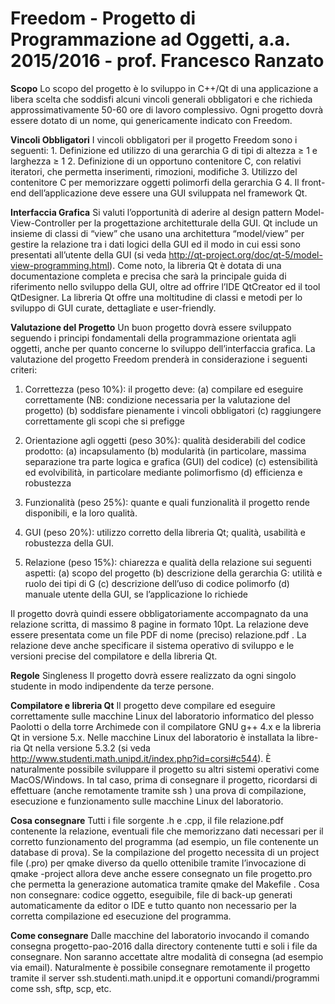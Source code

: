 # Freedom - Progetto di Programmazione ad Oggetti, a.a. 2015/2016 - prof. Francesco Ranzato #


**Scopo**
Lo scopo del progetto è lo sviluppo in C++/Qt di una applicazione a libera scelta che soddisfi alcuni vincoli generali obbligatori e che
richieda approssimativamente 50-60 ore di lavoro complessivo. Ogni progetto dovrà essere dotato di un nome, qui genericamente indicato
con Freedom.


**Vincoli Obbligatori**
I vincoli obbligatori per il progetto Freedom sono i seguenti:
    1. Definizione ed utilizzo di una gerarchia G di tipi di altezza ≥ 1 e larghezza ≥ 1
    2. Definizione di un opportuno contenitore C, con relativi iteratori, che permetta inserimenti, rimozioni, modifiche
    3. Utilizzo del contenitore C per memorizzare oggetti polimorfi della gerarchia G
    4. Il front-end dell’applicazione deve essere una GUI sviluppata nel framework Qt.


**Interfaccia Grafica**
Si valuti l’opportunità di aderire al design pattern Model-View-Controller per la progettazione architetturale della GUI. Qt include un
insieme di classi di “view” che usano una architettura “model/view” per gestire la relazione tra i dati logici della GUI ed il modo in cui
essi sono presentati all’utente della GUI (si veda http://qt-project.org/doc/qt-5/model-view-programming.html).
Come noto, la libreria Qt è dotata di una documentazione completa e precisa che sarà la principale guida di riferimento nello sviluppo della
GUI, oltre ad offrire l’IDE QtCreator ed il tool QtDesigner. La libreria Qt offre una moltitudine di classi e metodi per lo sviluppo di GUI
curate, dettagliate e user-friendly.


**Valutazione del Progetto**
Un buon progetto dovrà essere sviluppato seguendo i principi fondamentali della programmazione orientata agli oggetti, anche per quanto
concerne lo sviluppo dell’interfaccia grafica. La valutazione del progetto Freedom prenderà in considerazione i seguenti criteri:

1. Correttezza (peso 10%): il progetto deve:
 (a) compilare ed eseguire correttamente (NB: condizione necessaria per la valutazione del progetto)
 (b) soddisfare pienamente i vincoli obbligatori
 (c) raggiungere correttamente gli scopi che si prefigge

2. Orientazione agli oggetti (peso 30%): qualità desiderabili del codice prodotto:
 (a) incapsulamento
 (b) modularità (in particolare, massima separazione tra parte logica e grafica (GUI) del codice)
 (c) estensibilità ed evolvibilità, in particolare mediante polimorfismo
 (d) efficienza e robustezza

3. Funzionalità (peso 25%): quante e quali funzionalità il progetto rende disponibili, e la loro qualità.

4. GUI (peso 20%): utilizzo corretto della libreria Qt; qualità, usabilità e robustezza della GUI.

5. Relazione (peso 15%): chiarezza e qualità della relazione sui seguenti aspetti:
 (a) scopo del progetto
 (b) descrizione della gerarchia G: utilità e ruolo dei tipi di G
 (c) descrizione dell’uso di codice polimorfo
 (d) manuale utente della GUI, se l’applicazione lo richiede
    
Il progetto dovrà quindi essere obbligatoriamente accompagnato da una relazione scritta, di massimo 8 pagine in formato 10pt. La relazione
deve essere presentata come un file PDF di nome (preciso) relazione.pdf . La relazione deve anche specificare il sistema operativo di
sviluppo e le versioni precise del compilatore e della libreria Qt.


**Regole**
Singleness
Il progetto dovrà essere realizzato da ogni singolo studente in modo indipendente da terze persone.


**Compilatore e libreria Qt**
Il progetto deve compilare ed eseguire correttamente sulle macchine Linux del laboratorio informatico del plesso Paolotti o della torre
Archimede con il compilatore GNU g++ 4.x e la libreria Qt in versione 5.x. Nelle macchine Linux del laboratorio è installata la libre-
ria Qt nella versione 5.3.2 (si veda http://www.studenti.math.unipd.it/index.php?id=corsi#c544). È naturalmente
possibile sviluppare il progetto su altri sistemi operativi come MacOS/Windows. In tal caso, prima di consegnare il progetto, ricordarsi di
effettuare (anche remotamente tramite ssh ) una prova di compilazione, esecuzione e funzionamento sulle macchine Linux del laboratorio.


**Cosa consegnare**
Tutti i file sorgente .h e .cpp, il file relazione.pdf contenente la relazione, eventuali file che memorizzano dati necessari per il
corretto funzionamento del programma (ad esempio, un file contenente un database di prova). Se la compilazione del progetto necessita di
un project file (.pro) per qmake diverso da quello ottenibile tramite l’invocazione di qmake -project allora deve anche essere consegnato
un file progetto.pro che permetta la generazione automatica tramite qmake del Makefile .
Cosa non consegnare: codice oggetto, eseguibile, file di back-up generati automaticamente da editor o IDE e tutto quanto non necessario
per la corretta compilazione ed esecuzione del programma.


**Come consegnare**
Dalle macchine del laboratorio invocando il comando
consegna progetto-pao-2016
dalla directory contenente tutti e soli i file da consegnare. Non saranno accettate altre modalità di consegna (ad esempio via email).
Naturalmente è possibile consegnare remotamente il progetto tramite il server
ssh.studenti.math.unipd.it
e opportuni comandi/programmi come ssh, sftp, scp, etc.